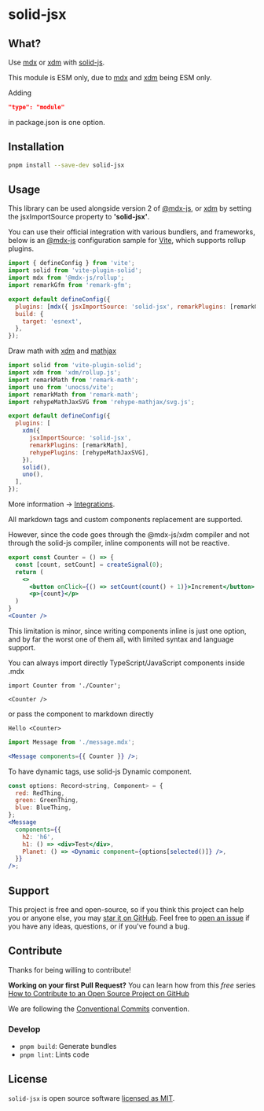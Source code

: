 # solid-jsx

## What?

Use [mdx](https://mdxjs.com/) or [xdm](http://wooorm.com/xdm/) with [solid-js](https://www.solidjs.com/).

This module is ESM only, due to [mdx](https://mdxjs.com/) and [xdm](http://wooorm.com/xdm/) being ESM only.

Adding

```json
"type": "module"
```

in package.json is one option.

## Installation

```sh
pnpm install --save-dev solid-jsx
```

## Usage

This library can be used alongside version 2 of [@mdx-js](https://mdxjs.com/), or [xdm](http://wooorm.com/xdm/) by setting the jsxImportSource property to **'solid-jsx'**.

You can use their official integration with various bundlers, and frameworks,
below is an [@mdx-js](https://mdxjs.com/) configuration sample for [Vite](https://vitejs.dev), which supports rollup plugins.

```js
import { defineConfig } from 'vite';
import solid from 'vite-plugin-solid';
import mdx from '@mdx-js/rollup';
import remarkGfm from 'remark-gfm';

export default defineConfig({
  plugins: [mdx({ jsxImportSource: 'solid-jsx', remarkPlugins: [remarkGfm] }), solid()],
  build: {
    target: 'esnext',
  },
});
```

Draw math with [xdm](http://wooorm.com/xdm/) and [mathjax](https://www.mathjax.org/)

```js
import solid from 'vite-plugin-solid';
import xdm from 'xdm/rollup.js';
import remarkMath from 'remark-math';
import uno from 'unocss/vite';
import remarkMath from 'remark-math';
import rehypeMathJaxSVG from 'rehype-mathjax/svg.js';

export default defineConfig({
  plugins: [
    xdm({
      jsxImportSource: 'solid-jsx',
      remarkPlugins: [remarkMath],
      rehypePlugins: [rehypeMathJaxSVG],
    }),
    solid(),
    uno(),
  ],
});
```

More information -> [Integrations](https://mdxjs.com/docs/getting-started/#integrations).

All markdown tags and custom components replacement are supported.

However, since the code goes through the @mdx-js/xdm compiler and not through the solid-js compiler,
inline components will not be reactive.

```jsx
export const Counter = () => {
  const [count, setCount] = createSignal(0);
  return (
    <>
      <button onClick={() => setCount(count() + 1)}>Increment</button>
      <p>{count}</p>
  )
}
<Counter />
```

This limitation is minor, since writing components inline is just one option,
and by far the worst one of them all, with limited syntax and language support.

You can always import directly TypeScript/JavaScript components inside .mdx

```mdx
import Counter from './Counter';

<Counter />
```

or pass the component to markdown directly

```mdx
Hello <Counter>
```

```jsx
import Message from './message.mdx';

<Message components={{ Counter }} />;
```

To have dynamic tags, use solid-js Dynamic component.

```jsx
const options: Record<string, Component> = {
  red: RedThing,
  green: GreenThing,
  blue: BlueThing,
};
<Message
  components={{
    h2: 'h6',
    h1: () => <div>Test</div>,
    Planet: () => <Dynamic component={options[selected()]} />,
  }}
/>;
```

## Support

This project is free and open-source, so if you think this project can help you or
anyone else, you may [star it on GitHub](https://github.com/high1/solid-jsx). Feel
free to [open an issue](https://github.com/high1/solid-jsx/issues) if you have any
ideas, questions, or if you've found a bug.

## Contribute

Thanks for being willing to contribute!

**Working on your first Pull Request?** You can learn how from this _free_ series
[How to Contribute to an Open Source Project on GitHub](https://egghead.io/series/how-to-contribute-to-an-open-source-project-on-github)

We are following the [Conventional Commits](https://www.conventionalcommits.org) convention.

### Develop

- `pnpm build`: Generate bundles
- `pnpm lint`: Lints code

## License

`solid-jsx` is open source software [licensed as MIT](https://github.com/high1/solid-jsx/blob/main/LICENSE).
